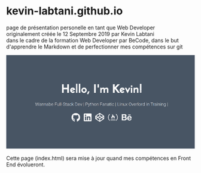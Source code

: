 # kevin-labtani.github.io
page de présentation personelle en tant que Web Developer  
originalement créée le 12 Septembre 2019 par Kevin Labtani  
dans le cadre de la formation Web Developer par BeCode, dans le but d'apprendre le Markdown et de perfectionner mes compétences sur git  

![landing_page](/landing_resized.png)

Cette page (index.html) sera mise à jour quand mes compétences en Front End évolueront.